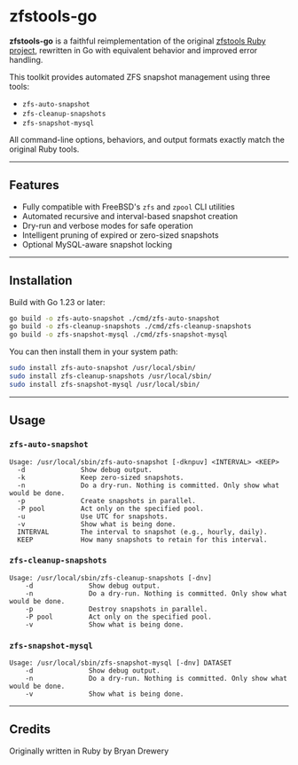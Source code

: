 # zfstools-go

**zfstools-go** is a faithful reimplementation of the original [zfstools Ruby project](https://github.com/bdrewery/zfstools), rewritten in Go with equivalent behavior and improved error handling.

This toolkit provides automated ZFS snapshot management using three tools:

- `zfs-auto-snapshot`
- `zfs-cleanup-snapshots`
- `zfs-snapshot-mysql`

All command-line options, behaviors, and output formats exactly match the original Ruby tools.

---

## Features

- Fully compatible with FreeBSD's `zfs` and `zpool` CLI utilities
- Automated recursive and interval-based snapshot creation
- Dry-run and verbose modes for safe operation
- Intelligent pruning of expired or zero-sized snapshots
- Optional MySQL-aware snapshot locking

---

## Installation

Build with Go 1.23 or later:

```sh
go build -o zfs-auto-snapshot ./cmd/zfs-auto-snapshot
go build -o zfs-cleanup-snapshots ./cmd/zfs-cleanup-snapshots
go build -o zfs-snapshot-mysql ./cmd/zfs-snapshot-mysql
```

You can then install them in your system path:

```sh
sudo install zfs-auto-snapshot /usr/local/sbin/
sudo install zfs-cleanup-snapshots /usr/local/sbin/
sudo install zfs-snapshot-mysql /usr/local/sbin/
```

---

## Usage

### `zfs-auto-snapshot`

```
Usage: /usr/local/sbin/zfs-auto-snapshot [-dknpuv] <INTERVAL> <KEEP>
  -d              Show debug output.
  -k              Keep zero-sized snapshots.
  -n              Do a dry-run. Nothing is committed. Only show what would be done.
  -p              Create snapshots in parallel.
  -P pool         Act only on the specified pool.
  -u              Use UTC for snapshots.
  -v              Show what is being done.
  INTERVAL        The interval to snapshot (e.g., hourly, daily).
  KEEP            How many snapshots to retain for this interval.
```

### `zfs-cleanup-snapshots`

```
Usage: /usr/local/sbin/zfs-cleanup-snapshots [-dnv]
    -d              Show debug output.
    -n              Do a dry-run. Nothing is committed. Only show what would be done.
    -p              Destroy snapshots in parallel.
    -P pool         Act only on the specified pool.
    -v              Show what is being done.
```

### `zfs-snapshot-mysql`

```
Usage: /usr/local/sbin/zfs-snapshot-mysql [-dnv] DATASET
    -d              Show debug output.
    -n              Do a dry-run. Nothing is committed. Only show what would be done.
    -v              Show what is being done.
```

---

## Credits

Originally written in Ruby by Bryan Drewery  
